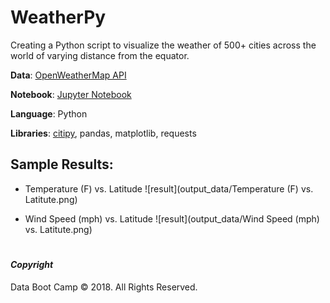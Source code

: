 # WeatherPy

Creating a Python script to visualize the weather of 500+ cities across the world of varying distance from the equator. 

**Data**: [OpenWeatherMap API](https://openweathermap.org/api)

**Notebook**: [Jupyter Notebook](WeatherPy.ipynb)

**Language**: Python

**Libraries**: [citipy](https://pypi.python.org/pypi/citipy), pandas, matplotlib, requests

## Sample Results:

* Temperature (F) vs. Latitude 
![result](output_data/Temperature (F) vs. Latitute.png)

* Wind Speed (mph) vs. Latitude
![result](output_data/Wind Speed (mph) vs. Latitute.png)


#
#### *Copyright*

Data Boot Camp © 2018. All Rights Reserved.
